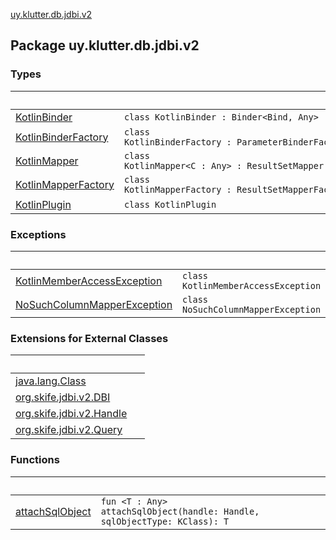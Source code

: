[uy.klutter.db.jdbi.v2](.)


## Package uy.klutter.db.jdbi.v2

### Types

|&nbsp;|&nbsp;|
|---|---|
| [KotlinBinder](-kotlin-binder/index.md) | <code>class KotlinBinder : Binder<Bind, Any></code><br/> |
| [KotlinBinderFactory](-kotlin-binder-factory/index.md) | <code>class KotlinBinderFactory : ParameterBinderFactory</code><br/> |
| [KotlinMapper](-kotlin-mapper/index.md) | <code>class KotlinMapper<C : Any> : ResultSetMapper<C></code><br/> |
| [KotlinMapperFactory](-kotlin-mapper-factory/index.md) | <code>class KotlinMapperFactory : ResultSetMapperFactory</code><br/> |
| [KotlinPlugin](-kotlin-plugin/index.md) | <code>class KotlinPlugin</code><br/> |

### Exceptions

|&nbsp;|&nbsp;|
|---|---|
| [KotlinMemberAccessException](-kotlin-member-access-exception/index.md) | <code>class KotlinMemberAccessException : DBIException</code><br/> |
| [NoSuchColumnMapperException](-no-such-column-mapper-exception/index.md) | <code>class NoSuchColumnMapperException : DBIException</code><br/> |

### Extensions for External Classes

|&nbsp;|&nbsp;|
|---|---|
| [java.lang.Class](java.lang.-class/index.md) |  |
| [org.skife.jdbi.v2.DBI](org.skife.jdbi.v2.-d-b-i/index.md) |  |
| [org.skife.jdbi.v2.Handle](org.skife.jdbi.v2.-handle/index.md) |  |
| [org.skife.jdbi.v2.Query](org.skife.jdbi.v2.-query/index.md) |  |

### Functions

|&nbsp;|&nbsp;|
|---|---|
| [attachSqlObject](attach-sql-object.md) | <code>fun <T : Any> attachSqlObject(handle: Handle, sqlObjectType: KClass<T>): T</code><br/> |

